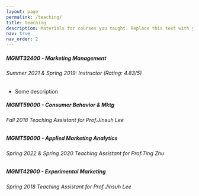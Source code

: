 ```yaml
---
layout: page
permalink: /teaching/
title: teaching
description: Materials for courses you taught. Replace this text with your description.
nav: true
nav_order: 2
---
```


<!-- MGMT32400 - Marketing Management Summer 2021/Spring 2019
Instructor Rating:4.83
•
MGMT59000 - Consumer Behavior & Mktg Spring 2022/Spring 2020
Teaching Assistant for Prof.Ting Zhu
•
MGMT59000 - Applied Marketing Analytics Fall 2018
Teaching Assistant for Prof.Jinsuh Lee
•
MGMT42900 - Experimental Marketing Spring 2018
Teaching Assistant for Prof.Jinsuh Lee -->

<div class="card mt-3">
  <div class="p-3">
    <div class="row">
      <div class="col-sm-10">
        <h5 class="font-weight-bold">MGMT32400 - Marketing Management</h5>
      </div>
      <div class="col-sm-2 text-left text-sm-right">
        <!-- <span class="badge font-weight-bold danger-color-dark text-uppercase align-middle">
            10-701
        </span> -->
      </div>
    </div>
    <h6 class="font-italic mt-2 mt-sm-0">Summer 2021 & Spring 2019: Instructor (Rating: 4.83/5)</h6>
    <ul class="card-text font-weight-light list-group list-group-flush">
      <li class="list-group-item">Some description</li>
    </ul>
  </div>
</div>

<div class="card mt-3">
  <div class="p-3">
    <div class="row">
      <div class="col-sm-10">
        <h5 class="font-weight-bold">MGMT59000 - Consumer Behavior & Mktg</h5>
      </div>
      <div class="col-sm-2 text-left text-sm-right">
        <!-- <span class="badge font-weight-bold danger-color-dark text-uppercase align-middle">
            10-701
        </span> -->
      </div>
    </div>
    <h6 class="font-italic mt-2 mt-sm-0">Fall 2018 Teaching Assistant for Prof.Jinsuh Lee</h6>
<!--     <ul class="card-text font-weight-light list-group list-group-flush">
      <li class="list-group-item">Graduate-level introduction to machine learning course taught by <a href="http://www.cs.cmu.edu/~ggordon">Geoff Gordon</a> and <a href="http://www.cs.cmu.edu/~aarti">Aarti Singh</a>.</li>
    </ul> -->
  </div>
</div>

<div class="card mt-3">
  <div class="p-3">
    <div class="row">
      <div class="col-sm-10">
        <h5 class="font-weight-bold">MGMT59000 - Applied Marketing Analytics</h5>
      </div>
      <div class="col-sm-2 text-left text-sm-right">
        <!-- <span class="badge font-weight-bold danger-color-dark text-uppercase align-middle">
            10-701
        </span> -->
      </div>
    </div>
    <h6 class="font-italic mt-2 mt-sm-0">Spring 2022 & Spring 2020 Teaching Assistant for Prof.Ting Zhu</h6>
<!--     <ul class="card-text font-weight-light list-group list-group-flush">
      <li class="list-group-item">Graduate-level introduction to machine learning course taught by <a href="http://www.cs.cmu.edu/~ggordon">Geoff Gordon</a> and <a href="http://www.cs.cmu.edu/~aarti">Aarti Singh</a>.</li>
    </ul> -->
  </div>
</div>

<div class="card mt-3">
  <div class="p-3">
    <div class="row">
      <div class="col-sm-10">
        <h5 class="font-weight-bold">MGMT42900 - Experimental Marketing</h5>
      </div>
      <div class="col-sm-2 text-left text-sm-right">
        <!-- <span class="badge font-weight-bold danger-color-dark text-uppercase align-middle">
            10-701
        </span> -->
      </div>
    </div>
    <h6 class="font-italic mt-2 mt-sm-0">Spring 2018 Teaching Assistant for Prof.Jinsuh Lee</h6>
<!--     <ul class="card-text font-weight-light list-group list-group-flush">
      <li class="list-group-item">Graduate-level introduction to machine learning course taught by <a href="http://www.cs.cmu.edu/~ggordon">Geoff Gordon</a> and <a href="http://www.cs.cmu.edu/~aarti">Aarti Singh</a>.</li>
    </ul> -->
  </div>
</div>


